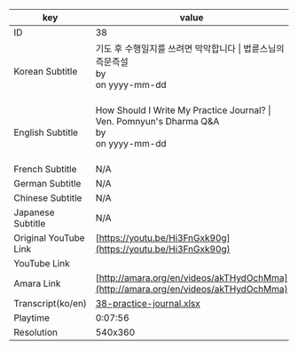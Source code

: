 |  key  |  value  |
|-------|---------|
| ID            | 38 |
| Korean Subtitle | 기도 후 수행일지를 쓰려면 막막합니다 \| 법륜스님의 즉문즉설<br>by <br>on yyyy-mm-dd<br><br>|
| English Subtitle | How Should I Write My Practice Journal? \| Ven. Pomnyun's Dharma Q&A<br>by <br>on yyyy-mm-dd<br><br>|
| French Subtitle | N/A |
| German Subtitle | N/A |
| Chinese Subtitle | N/A |
| Japanese Subtitle | N/A |
| Original YouTube Link  | [https://youtu.be/Hi3FnGxk90g](https://youtu.be/Hi3FnGxk90g) |
| YouTube Link  |  |
| Amara Link    | [http://amara.org/en/videos/akTHydOchMma](http://amara.org/en/videos/akTHydOchMma) |
| Transcript(ko/en) | [38-practice-journal.xlsx](https://github.com/jungtosociety/dharma-qna/raw/master/sub/38/38-practice-journal.xlsx) |
| Playtime | 0:07:56 |
| Resolution | 540x360|

